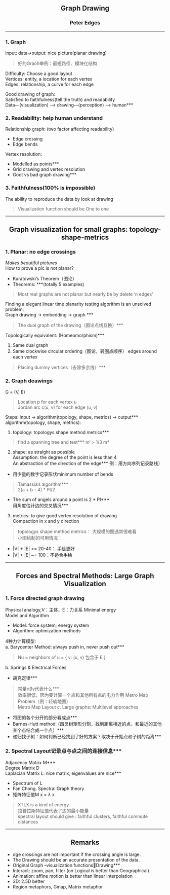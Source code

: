 ## <center>Graph Drawing
### <center>Peter Edges
---
### 1. Graph
input: data->output: nice picture(planar drawing)  
> 好的Graoh举例：最短路径、模块化结构

Difficulty: Choose a good layout  
Vertices: entity, a location for each vertex  
Edges: relationship, a curve for each edge

Good drawing of graph:  
Satisfied to faithfulness(tell the truth) and readability  
Data—(visualization) --> drawing—(perception) --> human***
### 2. Readability: help human understand
Relationship graph: (two factor affecting readability)  
- Edge crossing
- Edge bends

Vertex resolution:  
- Modelled as points***
- Grid drawing and vertex resolution
- Goot vs bad graph drawing***
### 3. Faithfulness(100% is impossible)
The ability to reproduce the data by look at drawing
> Visualization function should be One to one   
---
## <center>Graph visualization for small graphs: topology-shape-metrics
### 1. Planar: no edge crossings
*Makes beautiful pictures*  
How to prove a pic is not planar?  
- Kuratowski’s Theorem（图论）
- Theorems: ***(totally 5 examples)

>Most real graphs are not planar but nearly be by delete ‘n edges’

Finding a elegant linear time planarity testing algorithm is an unsolved problem:  
Graph drawing -> embedding -> graph ***  
> The dual graph of the drawing（图论点线互换）***

Topologically equivalent: (Homeomorphism)***  
1. Same dual graph
2. Same clockwise circular ordering（图论，转圈点顺序） edges around each vertex
> Placing dummy vertices（去除多余线）***
### 2. Graph deawings
G = (V, E)  
> Location p for each vertex u  
Jordan arc c(u, v) for each edge (u, v)

Steps: input -> algorithm(topology, shape, metrics) -> output***  
algorithm(topology, shape, metrics):  
1. topology: topologys shape method metrics***  
> find a spanning tree and test*** m’ > 1/3 m*
2. shape: as straight as possible  
Assumption: the degree of the point is less than 4  
An abstraction of the direction of the edge*** 例：用方向序列记录路线）  
- 用少量的数字记录形状minimum number of bends  
> Tamassia’s algorithm***   
2(a + b – 4) * PI/2    

- The sum of angels around a point is 2 * PI***  
用角度估计边的交叉情况***
3. metrics: to give good vertex resolution of drawing  
			Compaction in x and y direction  
> topologys shape method metrics：
	大规模的图通常很难看  
小图绘制的可用情况：  
- |V| + |E| <= 20-40： 手绘更好  
- |V| + |E| ~= 100：不适合手绘
---
## <center>Forces and Spectral Methods: Large Graph Visualization
### 1. Force directed graph drawing
Physical analogy,V：主体，E：力关系 
Minimal energy  
Model and Algorithm
- Model: force system; energy system
- Algorithm: optimization methods  

4种力计算模型:  
a. Barycenter Method: always push in, never push out***  
  > Nu = neighbors of u = { v: (u, v) 包含于 E }  
  
b. Springs & Electrical Forces  
- 胡克定律***  
> 常量αβγ代表什么***  
效率很低，因为要计算一个点和其他所有点的电力作用
Metro Map Problem（例：轻轨地图）  
Metro Map Layout
c. Large graphs: Multilevel approaches  
- 将图的各个分开的部分看成点***  
- Barnes-Hutt method（四叉树矩形分割，找到距离相近的点，和最近的其他某个点结合成一个点）***  
- 递归找子树：如何判断已经找到了好的方案？取决于开始点和子树的距离***  
### 2. Spectral Layout记录点与点之间的连接信息***
Adjacency Matrix M***  
Degree Matrix D  
Laplacian Matrix L: nice matrix, eigenvalues are nice***  
- Spectrum of L  
- Fan Chong. Spectral Graph theory  
- 矩阵特征值M x = λ x   
> XTLX is a kind of energy  
拉普拉斯特征值代表了边的最小能量  
spectral layout should give : faithful clusters,   faithful commute distances  
---
## <center>Remarks
- dge crossings are not important if the crossing angle is large.
- The Drawing should be an accurate presentation of the data.
- Original Graph –visualization functionsDrawing***
- Interact: zoom, pan, filter (on Logical is better than Geographical)	
- Animation: affine motion is better than linear interpolation
- 3D: 2.5D better
- Region metaphors, Gmap, Matrix metaphor

